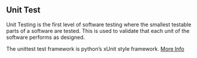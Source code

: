﻿﻿﻿﻿## **Unit Test**Unit Testing is the first level of software testing where the smallest testable parts of a software are tested. This is used to validate that each unit of the software performs as designed.The unittest test framework is python’s xUnit style framework. [More Info](https://docs.python.org/2/library/unittest.html)